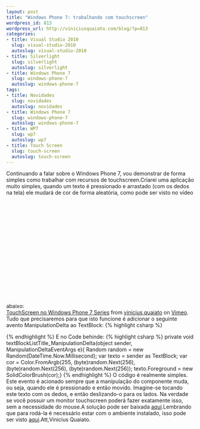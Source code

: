 ```yaml
--- 
layout: post
title: "Windows Phone 7: trabalhando com touchscreen"
wordpress_id: 813
wordpress_url: http://viniciusquaiato.com/blog/?p=813
categories: 
- title: Visual Studio 2010
  slug: visual-studio-2010
  autoslug: visual-studio-2010
- title: Silverlight
  slug: silverlight
  autoslug: silverlight
- title: Windows Phone 7
  slug: windows-phone-7
  autoslug: windows-phone-7
tags: 
- title: Novidades
  slug: novidades
  autoslug: novidades
- title: Windows Phone 7
  slug: windows-phone-7
  autoslug: windows-phone-7
- title: WP7
  slug: wp7
  autoslug: wp7
- title: Touch Screen
  slug: touch-screen
  autoslug: touch-screen
---
```

Continuando a falar sobre o Windows Phone 7, vou demonstrar de forma simples como trabalhar com recursos de touchscreen.Criarei uma aplicação muito simples, quando um texto é pressionado e arrastado (com os dedos na tela) ele mudará de cor de forma aleatória, como pode ser visto no vídeo abaixo:<object width="400" height="300"><param name="allowfullscreen" value="true" /><param name="allowscriptaccess" value="always" /><param name="movie" value="http://vimeo.com/moogaloop.swf?clip_id=10672357&amp;server=vimeo.com&amp;show_title=1&amp;show_byline=1&amp;show_portrait=0&amp;color=&amp;fullscreen=1" /><embed src="http://vimeo.com/moogaloop.swf?clip_id=10672357&amp;server=vimeo.com&amp;show_title=1&amp;show_byline=1&amp;show_portrait=0&amp;color=&amp;fullscreen=1" type="application/x-shockwave-flash" allowfullscreen="true" allowscriptaccess="always" width="400" height="300"></embed></object>
[TouchScreen no Windows Phone 7 Series](http://vimeo.com/10672357) from [vinicius quaiato](http://vimeo.com/user2557055) on [Vimeo](http://vimeo.com).
Tudo que precisaremos para que isto funcione é adicionar o seguinte avento ManipulationDelta ao TextBlock:
{% highlight csharp %}

{% endhighlight %}
E no Code behinde:
{% highlight csharp %}
private void textBlockListTitle_ManipulationDelta(object sender, ManipulationDeltaEventArgs e){    Random random = new Random(DateTime.Now.Millisecond);    var texto = sender as TextBlock;    var cor = Color.FromArgb(255,                                (byte)random.Next(256),                                (byte)random.Next(256),                                (byte)random.Next(256));    texto.Foreground = new SolidColorBrush(cor);}
{% endhighlight %}
O código é realmente simples. Este evento é acionado sempre que a manipulação do componente muda, ou seja, quando ele é pressionado e então movido. Imagine-se tocando este texto com os dedos, e então deslizando-o para os lados. Na verdade se você possuir um monitor touchscreen poderá fazer exatamente isso, sem a necessidade do mouse.A solução pode ser baixada [aqui](http://viniciusquaiato.com/files/codesamples/windowsphone7/TouchScreenWindowsPhone7.zip).Lembrando que para rodá-la é necessário estar com o ambiente instalado, isso pode ser visto [aqui](http://viniciusquaiato.com/blog/windows-phone-7-preparando-ambiente-para-desenvolver/).Att,Vinicius Quaiato.
